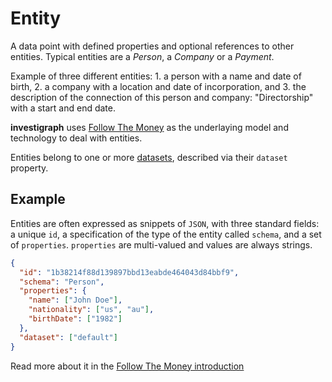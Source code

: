 # Entity

A data point with defined properties and optional references to other entities. Typical entities are a *Person*, a *Company* or a *Payment*.

Example of three different entities: 1. a person with a name and date of birth, 2. a company with a location and date of incorporation, and 3. the description of the connection of this person and company: "Directorship" with a start and end date.

**investigraph** uses [Follow The Money](../stack/followthemoney.md) as the underlaying model and technology to deal with entities.

Entities belong to one or more [datasets](dataset.md), described via their `dataset` property.

## Example

Entities are often expressed as snippets of `JSON`, with three standard fields: a unique `id`, a specification of the type of the entity called `schema`, and a set of `properties`. `properties` are multi-valued and values are always strings.

```json
{
  "id": "1b38214f88d139897bbd13eabde464043d84bbf9",
  "schema": "Person",
  "properties": {
    "name": ["John Doe"],
    "nationality": ["us", "au"],
    "birthDate": ["1982"]
  },
  "dataset": ["default"]
}
```

Read more about it in the [Follow The Money introduction](https://followthemoney.tech/docs/)
